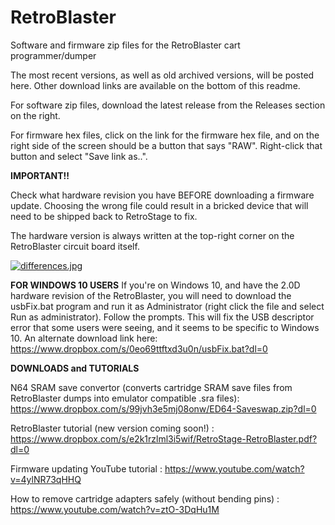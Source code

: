 # RetroBlaster
Software and firmware zip files for the RetroBlaster cart programmer/dumper

The most recent versions, as well as old archived versions, will be posted here. Other download links are available on the bottom of this readme.

For software zip files, download the latest release from the Releases section on the right.

For firmware hex files, click on the link for the firmware hex file, and on the right side of the screen should be a button that says "RAW". Right-click that button and select "Save link as..". 




**IMPORTANT!!**

Check what hardware revision you have BEFORE downloading a firmware update. Choosing the wrong file could result in a bricked device that will need to be shipped back to RetroStage to fix.

The hardware version is always written at the top-right corner on the RetroBlaster circuit board itself.

[![differences.jpg](https://i.postimg.cc/tgSP7cVy/differences.jpg)](https://postimg.cc/gwhrTNDB)




**FOR WINDOWS 10 USERS**
If you're on Windows 10, and have the 2.0D hardware revision of the RetroBlaster, you will need to download the usbFix.bat program and run it as Administrator (right click the file and select Run as administrator). Follow the prompts.
This will fix the USB descriptor error that some users were seeing, and it seems to be specific to Windows 10.
An alternate download link here: https://www.dropbox.com/s/0eo69ttftxd3u0n/usbFix.bat?dl=0




**DOWNLOADS and TUTORIALS**

N64 SRAM save convertor (converts cartridge SRAM save files from RetroBlaster dumps into emulator compatible .sra files): https://www.dropbox.com/s/99jvh3e5mj08onw/ED64-Saveswap.zip?dl=0


RetroBlaster tutorial (new version coming soon!) : https://www.dropbox.com/s/e2k1rzlml3i5wif/RetroStage-RetroBlaster.pdf?dl=0

Firmware updating YouTube tutorial : https://www.youtube.com/watch?v=4ylNR73qHHQ

How to remove cartridge adapters safely (without bending pins) : https://www.youtube.com/watch?v=ztO-3DqHu1M
